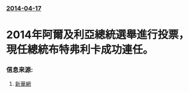 ### [2014-04-17](/news/2014/04/17/index.md)

##### 
#  2014年阿爾及利亞總統選舉進行投票，現任總統布特弗利卡成功連任。 




### 信息来源:

1. [新華網](http://news.xinhuanet.com/world/2014-04/19/c_1110311099.htm)
